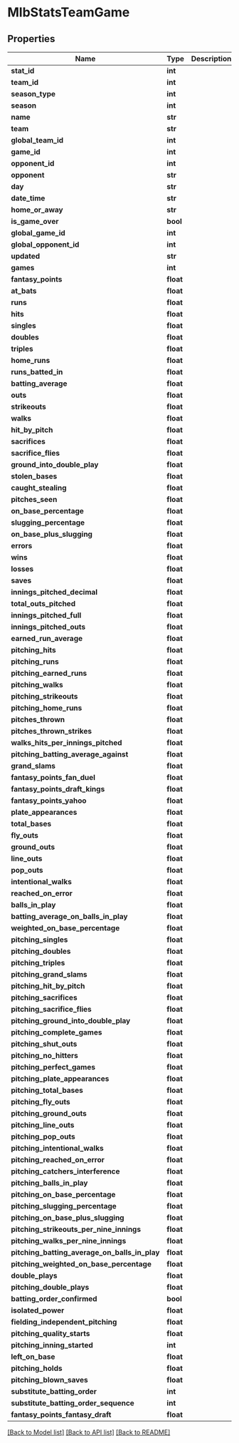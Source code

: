 # MlbStatsTeamGame

## Properties
Name | Type | Description | Notes
------------ | ------------- | ------------- | -------------
**stat_id** | **int** |  | [optional] 
**team_id** | **int** |  | [optional] 
**season_type** | **int** |  | [optional] 
**season** | **int** |  | [optional] 
**name** | **str** |  | [optional] 
**team** | **str** |  | [optional] 
**global_team_id** | **int** |  | [optional] 
**game_id** | **int** |  | [optional] 
**opponent_id** | **int** |  | [optional] 
**opponent** | **str** |  | [optional] 
**day** | **str** |  | [optional] 
**date_time** | **str** |  | [optional] 
**home_or_away** | **str** |  | [optional] 
**is_game_over** | **bool** |  | [optional] 
**global_game_id** | **int** |  | [optional] 
**global_opponent_id** | **int** |  | [optional] 
**updated** | **str** |  | [optional] 
**games** | **int** |  | [optional] 
**fantasy_points** | **float** |  | [optional] 
**at_bats** | **float** |  | [optional] 
**runs** | **float** |  | [optional] 
**hits** | **float** |  | [optional] 
**singles** | **float** |  | [optional] 
**doubles** | **float** |  | [optional] 
**triples** | **float** |  | [optional] 
**home_runs** | **float** |  | [optional] 
**runs_batted_in** | **float** |  | [optional] 
**batting_average** | **float** |  | [optional] 
**outs** | **float** |  | [optional] 
**strikeouts** | **float** |  | [optional] 
**walks** | **float** |  | [optional] 
**hit_by_pitch** | **float** |  | [optional] 
**sacrifices** | **float** |  | [optional] 
**sacrifice_flies** | **float** |  | [optional] 
**ground_into_double_play** | **float** |  | [optional] 
**stolen_bases** | **float** |  | [optional] 
**caught_stealing** | **float** |  | [optional] 
**pitches_seen** | **float** |  | [optional] 
**on_base_percentage** | **float** |  | [optional] 
**slugging_percentage** | **float** |  | [optional] 
**on_base_plus_slugging** | **float** |  | [optional] 
**errors** | **float** |  | [optional] 
**wins** | **float** |  | [optional] 
**losses** | **float** |  | [optional] 
**saves** | **float** |  | [optional] 
**innings_pitched_decimal** | **float** |  | [optional] 
**total_outs_pitched** | **float** |  | [optional] 
**innings_pitched_full** | **float** |  | [optional] 
**innings_pitched_outs** | **float** |  | [optional] 
**earned_run_average** | **float** |  | [optional] 
**pitching_hits** | **float** |  | [optional] 
**pitching_runs** | **float** |  | [optional] 
**pitching_earned_runs** | **float** |  | [optional] 
**pitching_walks** | **float** |  | [optional] 
**pitching_strikeouts** | **float** |  | [optional] 
**pitching_home_runs** | **float** |  | [optional] 
**pitches_thrown** | **float** |  | [optional] 
**pitches_thrown_strikes** | **float** |  | [optional] 
**walks_hits_per_innings_pitched** | **float** |  | [optional] 
**pitching_batting_average_against** | **float** |  | [optional] 
**grand_slams** | **float** |  | [optional] 
**fantasy_points_fan_duel** | **float** |  | [optional] 
**fantasy_points_draft_kings** | **float** |  | [optional] 
**fantasy_points_yahoo** | **float** |  | [optional] 
**plate_appearances** | **float** |  | [optional] 
**total_bases** | **float** |  | [optional] 
**fly_outs** | **float** |  | [optional] 
**ground_outs** | **float** |  | [optional] 
**line_outs** | **float** |  | [optional] 
**pop_outs** | **float** |  | [optional] 
**intentional_walks** | **float** |  | [optional] 
**reached_on_error** | **float** |  | [optional] 
**balls_in_play** | **float** |  | [optional] 
**batting_average_on_balls_in_play** | **float** |  | [optional] 
**weighted_on_base_percentage** | **float** |  | [optional] 
**pitching_singles** | **float** |  | [optional] 
**pitching_doubles** | **float** |  | [optional] 
**pitching_triples** | **float** |  | [optional] 
**pitching_grand_slams** | **float** |  | [optional] 
**pitching_hit_by_pitch** | **float** |  | [optional] 
**pitching_sacrifices** | **float** |  | [optional] 
**pitching_sacrifice_flies** | **float** |  | [optional] 
**pitching_ground_into_double_play** | **float** |  | [optional] 
**pitching_complete_games** | **float** |  | [optional] 
**pitching_shut_outs** | **float** |  | [optional] 
**pitching_no_hitters** | **float** |  | [optional] 
**pitching_perfect_games** | **float** |  | [optional] 
**pitching_plate_appearances** | **float** |  | [optional] 
**pitching_total_bases** | **float** |  | [optional] 
**pitching_fly_outs** | **float** |  | [optional] 
**pitching_ground_outs** | **float** |  | [optional] 
**pitching_line_outs** | **float** |  | [optional] 
**pitching_pop_outs** | **float** |  | [optional] 
**pitching_intentional_walks** | **float** |  | [optional] 
**pitching_reached_on_error** | **float** |  | [optional] 
**pitching_catchers_interference** | **float** |  | [optional] 
**pitching_balls_in_play** | **float** |  | [optional] 
**pitching_on_base_percentage** | **float** |  | [optional] 
**pitching_slugging_percentage** | **float** |  | [optional] 
**pitching_on_base_plus_slugging** | **float** |  | [optional] 
**pitching_strikeouts_per_nine_innings** | **float** |  | [optional] 
**pitching_walks_per_nine_innings** | **float** |  | [optional] 
**pitching_batting_average_on_balls_in_play** | **float** |  | [optional] 
**pitching_weighted_on_base_percentage** | **float** |  | [optional] 
**double_plays** | **float** |  | [optional] 
**pitching_double_plays** | **float** |  | [optional] 
**batting_order_confirmed** | **bool** |  | [optional] 
**isolated_power** | **float** |  | [optional] 
**fielding_independent_pitching** | **float** |  | [optional] 
**pitching_quality_starts** | **float** |  | [optional] 
**pitching_inning_started** | **int** |  | [optional] 
**left_on_base** | **float** |  | [optional] 
**pitching_holds** | **float** |  | [optional] 
**pitching_blown_saves** | **float** |  | [optional] 
**substitute_batting_order** | **int** |  | [optional] 
**substitute_batting_order_sequence** | **int** |  | [optional] 
**fantasy_points_fantasy_draft** | **float** |  | [optional] 

[[Back to Model list]](../README.md#documentation-for-models) [[Back to API list]](../README.md#documentation-for-api-endpoints) [[Back to README]](../README.md)

